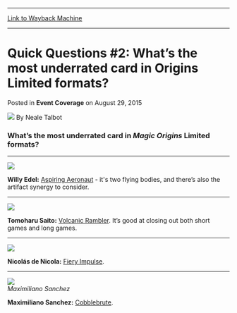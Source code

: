 
---
[Link to Wayback Machine](https://web.archive.org/web/20150911213945/http://magic.wizards.com/en/events/coverage/gpsan15/quick-questions-2-2015-08-29)

[_metadata_:author]:- "Neale Talbot"
[_metadata_:description]:- "What’s the most underrated card in Magic Origins Limited formats? Willy Edel Willy Edel: Aspiring Aeronaut - it's two flying bodies, and there’s also the artifact synergy to consider."
[_metadata_:generator]:- "Drupal 7 (http://drupal.org)"
[_metadata_:node]:- "553171"
[_metadata_:publish_date]:- "2015-08-29"
[_metadata_:source]:- "div-main-content"
[_metadata_:title]:- "Quick Questions #2: What’s the most underrated card in Origins Limited formats?"
[_metadata_:wayback_capture_timestamp]:- "2015-09-11 21:39:45"
[_metadata_:wayback_raw_url]:- "https://web.archive.org/web/20150911213945id_/http://magic.wizards.com/en/events/coverage/gpsan15/quick-questions-2-2015-08-29"
[_metadata_:wayback_url]:- "http://magic.wizards.com/en/events/coverage/gpsan15/quick-questions-2-2015-08-29"
---


Quick Questions #2: What’s the most underrated card in Origins Limited formats?
===============================================================================



 Posted in **Event Coverage**
 on August 29, 2015 






![](https://media.magic.wizards.com/styles/auth_small/public/images/person/Neale.jpg)
By Neale Talbot










### What’s the most underrated card in *Magic Origins* Limited formats?




---

![](https://media.wizards.com/2015/events/gpsan15/gpsan15_qq_edel.jpg)  



**Willy Edel:** [Aspiring Aeronaut](http://gatherer.wizards.com/Pages/Card/Details.aspx?name=Aspiring+Aeronaut) - it's two flying bodies, and there’s also the artifact synergy to consider.




---

![](https://media.wizards.com/2015/events/gpsan15/gpsan15_qq_saito.jpg)  



**Tomoharu Saito:** [Volcanic Rambler](http://gatherer.wizards.com/Pages/Card/Details.aspx?name=Volcanic+Rambler). It’s good at closing out both short games and long games.




---

![](https://media.wizards.com/2015/events/gpsan15/gpsan15_qq_denicola.jpg)  



**Nicolás de Nicola:** [Fiery Impulse](http://gatherer.wizards.com/Pages/Card/Details.aspx?name=Fiery+Impulse).




---

![](https://media.wizards.com/2015/events/gpsan15/gpsan15_qq_sanchez.jpg)  
*Maximiliano Sanchez*


**Maximiliano Sanchez:** [Cobblebrute](http://gatherer.wizards.com/Pages/Card/Details.aspx?name=Cobblebrute).







